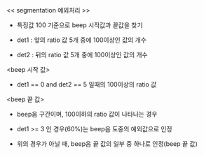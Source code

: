 << segmentation 예외처리 >>

- 특징값 100 기준으로 beep 시작값과 끝값을 찾기

- det1 : 앞의 ratio 값 5개 중에 100이상인 값의 개수

- det2 : 뒤의 ratio 값 5개 중에 100이상인 값의 개수

<beep 시작 값>
- det1 == 0 and det2 == 5 일때의 100이상의 ratio 값

<beep 끝 값> 
- beep음 구간이며, 100이하의 ratio 값이 나타나는 경우

- det1 >= 3 인 경우(60%)는 beep음 도중의 예외값으로 인정

- 위의 경우가 아닐 때, beep음 끝 값의 일부 중 하나로 인정(beep 끝 값) 
